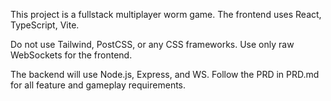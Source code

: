 <!-- Use this file to provide workspace-specific custom instructions to Copilot.
For more details, visit https://code.visualstudio.com/docs/copilot/copilot-customization#_use-a-githubcopilotinstructionsmd-file -->

This project is a fullstack multiplayer worm game.
The frontend uses React, TypeScript, Vite.

Do not use Tailwind, PostCSS, or any CSS frameworks.
Use only raw WebSockets for the frontend.

The backend will use Node.js, Express, and WS.
Follow the PRD in PRD.md for all feature and gameplay requirements.
